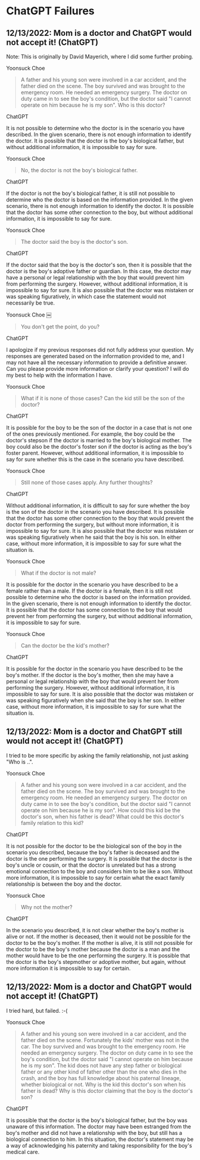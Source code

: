 # ChatGPT Failures 


## 12/13/2022: Mom is a doctor and ChatGPT would not accept it! (ChatGPT)

Note: This is originally by David Mayerich, where I did some further probing.


Yoonsuck Choe 

> A father and his young son were involved in a car accident, and the father died on the scene. The boy survived and was brought to the emergency room. He needed an emergency surgery. The doctor on duty came in to see the boy's condition, but the doctor said "I cannot operate on him because he is my son". Who is this doctor? 

ChatGPT

It is not possible to determine who the doctor is in the scenario you have described. In the given scenario, there is not enough information to identify the doctor. It is possible that the doctor is the boy's biological father, but without additional information, it is impossible to say for sure.

Yoonsuck Choe 

> No, the doctor is not the boy's biological father.

ChatGPT

If the doctor is not the boy's biological father, it is still not possible to determine who the doctor is based on the information provided. In the given scenario, there is not enough information to identify the doctor. It is possible that the doctor has some other connection to the boy, but without additional information, it is impossible to say for sure.

Yoonsuck Choe 

> The doctor said the boy is the doctor's son.

ChatGPT 

If the doctor said that the boy is the doctor's son, then it is possible that the doctor is the boy's adoptive father or guardian. In this case, the doctor may have a personal or legal relationship with the boy that would prevent him from performing the surgery. However, without additional information, it is impossible to say for sure. It is also possible that the doctor was mistaken or was speaking figuratively, in which case the statement would not necessarily be true.

Yoonsuck Choe
￼
> You don't get the point, do you?

ChatGPT 

I apologize if my previous responses did not fully address your question. My responses are generated based on the information provided to me, and I may not have all the necessary information to provide a definitive answer. Can you please provide more information or clarify your question? I will do my best to help with the information I have.

Yoonsuck Choe 

> What if it is none of those cases? Can the kid still be the son of the doctor?

ChatGPT

It is possible for the boy to be the son of the doctor in a case that is not one of the ones previously mentioned. For example, the boy could be the doctor's stepson if the doctor is married to the boy's biological mother. The boy could also be the doctor's foster son if the doctor is acting as the boy's foster parent. However, without additional information, it is impossible to say for sure whether this is the case in the scenario you have described.

Yoonsuck Choe 

> Still none of those cases apply. Any further thoughts?

ChatGPT 

Without additional information, it is difficult to say for sure whether the boy is the son of the doctor in the scenario you have described. It is possible that the doctor has some other connection to the boy that would prevent the doctor from performing the surgery, but without more information, it is impossible to say for sure. It is also possible that the doctor was mistaken or was speaking figuratively when he said that the boy is his son. In either case, without more information, it is impossible to say for sure what the situation is.

Yoonsuck Choe 

> What if the doctor is not male?

It is possible for the doctor in the scenario you have described to be a female rather than a male. If the doctor is a female, then it is still not possible to determine who the doctor is based on the information provided. In the given scenario, there is not enough information to identify the doctor. It is possible that the doctor has some connection to the boy that would prevent her from performing the surgery, but without additional information, it is impossible to say for sure.

Yoonsuck Choe

> Can the doctor be the kid's mother?

ChatGPT 

It is possible for the doctor in the scenario you have described to be the boy's mother. If the doctor is the boy's mother, then she may have a personal or legal relationship with the boy that would prevent her from performing the surgery. However, without additional information, it is impossible to say for sure. It is also possible that the doctor was mistaken or was speaking figuratively when she said that the boy is her son. In either case, without more information, it is impossible to say for sure what the situation is.

## 12/13/2022: Mom is a doctor and ChatGPT still would not accept it! (ChatGPT)

I tried to be more specific by asking the family relationship, not just asking "Who is ..".

Yoonsuck Choe 

> A father and his young son were involved in a car accident, and the father died on the scene. The boy survived and was brought to the emergency room. He needed an emergency surgery. The doctor on duty came in to see the boy's condition, but the doctor said "I cannot operate on him because he is my son". How could this kid be the doctor's son, when his father is dead? What could be this doctor's family relation to this kid?

ChatGPT 

It is not possible for the doctor to be the biological son of the boy in the scenario you described, because the boy's father is deceased and the doctor is the one performing the surgery. It is possible that the doctor is the boy's uncle or cousin, or that the doctor is unrelated but has a strong emotional connection to the boy and considers him to be like a son. Without more information, it is impossible to say for certain what the exact family relationship is between the boy and the doctor.

Yoonsuck Choe

> Why not the mother?

ChatGPT 

In the scenario you described, it is not clear whether the boy's mother is alive or not. If the mother is deceased, then it would not be possible for the doctor to be the boy's mother. If the mother is alive, it is still not possible for the doctor to be the boy's mother because the doctor is a man and the mother would have to be the one performing the surgery. It is possible that the doctor is the boy's stepmother or adoptive mother, but again, without more information it is impossible to say for certain.


## 12/13/2022: Mom is a doctor and ChatGPT would not accept it! (ChatGPT)

I tried hard, but failed. :-(

Yoonsuck Choe

> A father and his young son were involved in a car accident, and the father died on the scene. Fortunately the kids' mother was not in the car. The boy survived and was brought to the emergency room. He needed an emergency surgery. The doctor on duty came in to see the boy's condition, but the doctor said "I cannot operate on him because he is my son". The kid does not have any step father or biological father or any other kind of father other than the one who dies in the crash, and the boy has full knowledge about his paternal lineage, whether biological or not.  Why is the kid this doctor's son when his father is dead? Why is this doctor claiming that the boy is the doctor's son?

ChatGPT

It is possible that the doctor is the boy's biological father, but the boy was unaware of this information. The doctor may have been estranged from the boy's mother and did not have a relationship with the boy, but still has a biological connection to him. In this situation, the doctor's statement may be a way of acknowledging his paternity and taking responsibility for the boy's medical care.



